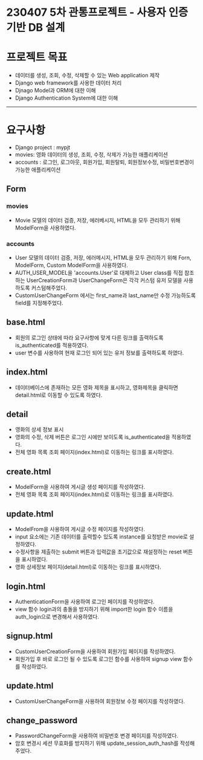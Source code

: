 # 230407 5차 관통프로젝트 - 사용자 인증 기반 DB 설계
# 프로젝트 목표
- 데이터를 생성, 조회, 수정, 삭제할 수 있는 Web application 제작
- Django web framework를 사용한 데이터 처리
- Djnago Model과 ORM에 대한 이해
- Django Authentication System에 대한 이해
---
# 요구사항
- Django project : mypjt
- movies: 영화 데이터의 생성, 조회, 수정, 삭제가 가능한 애플리케이션
- accounts : 로그인, 로그아웃, 회원가입, 회원탈퇴, 회원정보수정, 비밀번호변경이 가능한 애플리케이션
## Form
### movies
- Movie 모델의 데이터 검증, 저장, 에러베시지, HTML을 모두 관리하기 위해 ModelForm을 사용하였다.
### accounts
- User 모델의 데이터 검증, 저장, 에러메시지, HTML을 모두 관리하기 위해 Forn, ModelForm, Custom ModelForm을 사용하였다.
- AUTH_USER_MODEL을 'accounts.User'로 대체하고 User class를 직접 참조하는 UserCreationForm과 UserChangeForm은 각각 커스텀 유저 모델을 사용하도록 커스텀해주었다. 
- CustomUserChangeForm 에서는 first_name과 last_name만 수정 가능하도록 field를 지정해주었다. 
## base.html
- 회원의 로그인 상태에 따라 요구사항에 맞게 다른 링크를 출력하도록 is_authenticated를 적용하였다.
- user 변수를 사용하여 현재 로그인 되어 있는 유저 정보를 출력하도록 하였다. 
## index.html
- 데이터베이스에 존재하는 모든 영화 제목을 표시하고, 영화제목을 클릭하면 detail.html로 이동할 수 있도록 하였다.
## detail
- 영화의 상세 정보 표시
- 영화의 수정, 삭제 버튼은 로그인 시에만 보이도록 is_authenticated을 적용하였다. 
- 전체 영화 목록 조회 페이지(index.html)로 이동하는 링크를 표시하였다. 
## create.html
- ModelForm을 사용하여 게시글 생성 페이지를 작성하였다. 
- 전체 영화 목록 조회 페이지(index.html)로 이동하는 링크를 표시하였다.
## update.html
- ModelFrom을 사용하여 게시글 수정 페이지를 작성하였다.
- input 요소에는 기존 데이터를 출력할수 있도록 instance를 요청받은 movie로 설정하였다.
- 수정사항을 제출하는 submit 버튼과 입력값을 초기값으로 재설정하는 reset 버튼을 표시하였다.
- 영화 상세정보 페이지(detail.html)로 이동하는 링크를 표시하였다.
## login.html
- AuthenticationForm을 사용하여 로그인 페이지를 작성하였다.
- view 함수 login과의 충돌을 방지하기 위해 import한 login 함수 이름을 auth_login으로 변경해서 사용하였다.
## signup.html
- CustomUserCreationForm을 사용하여 회원가입 페이지를 작성하였다.
- 회원가입 후 바로 로그인 될 수 있도록 로그인 함수를 사용하여 signup view 함수를 작성하였다. 
## update.html
- CustomUserChangeForm을 사용하여 회원정보 수정 페이지를 작성하였다.
## change_password
- PasswordChangeForm을 사용하여 비밀번호 변경 페이지를 작성하였다.
- 암호 변경시 세션 무효화를 방지하기 위해 update_session_auth_hash를 작성해주었다. 